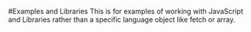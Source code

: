 #Examples and Libraries
This is for examples of working with JavaScript and Libraries rather than a specific language object like fetch or array.
